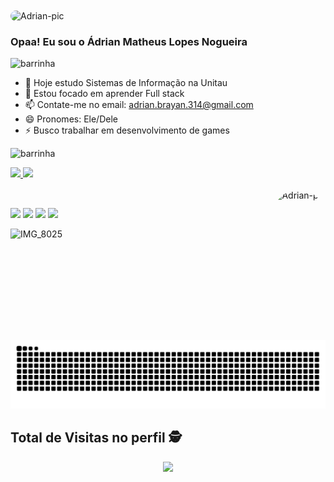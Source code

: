 <img align="center" alt="Adrian-pic" height="300" style="border-radius:50px;" src="https://user-images.githubusercontent.com/88388898/189132797-5e45a73e-c9a0-4899-8797-ca6f73e8b9e8.gif">
</div>

### Opaa! Eu sou o Ádrian Matheus Lopes Nogueira

![barrinha](https://user-images.githubusercontent.com/112905085/189121829-f4975713-60c8-411e-a248-b2626234d7ab.gif)

- 🔭 Hoje estudo Sistemas de Informação na Unitau
- 🌱 Estou focado em aprender Full stack
- 📫 Contate-me no email: adrian.brayan.314@gmail.com
- 😄 Pronomes: Ele/Dele
- ⚡ Busco trabalhar em desenvolvimento de games

![barrinha](https://user-images.githubusercontent.com/112905085/189121829-f4975713-60c8-411e-a248-b2626234d7ab.gif)

 <div>
  <a href="https://github.com/AdrianLopes">
  <img height="150em" src="https://github-readme-stats.vercel.app/api?username=AdrianLopes&show_icons=true&theme=dark&include_all_commits=true&count_private=true"/>
  <img height="150em" src="https://github-readme-stats.vercel.app/api/top-langs/?username=AdrianLopes&layout=compact&langs_count=7&theme=dark"/>
</div>

  <div style="display: inline_block"><br>
 
   <img align="right" alt="Adrian-pic" height="240" style="border-radius:50px;" src="https://media.discordapp.net/attachments/953748242720497690/1014665330502672514/FYUR4g3WIAA2vxx.jpg">
</div>

  ##
  
  <div> 
  
  <a href="https://instagram.com/adrian.math" target="_blank"><img height="29" src="https://img.shields.io/badge/-Instagram-%23E4405F?style=for-the-badge&logo=instagram&logoColor=white" target="_blank"></a>
 	<a href="https://www.twitch.tv/samfox76" target="_blank"><img height="29" src="https://img.shields.io/badge/Twitch-9146FF?style=for-the-badge&logo=twitch&logoColor=white" target="_blank"></a>
  <a href = "mailto:adrian.brayan.314@gmail.com"><img height="29" src="https://img.shields.io/badge/-Gmail-%23333?style=for-the-badge&logo=gmail&logoColor=white" target="_blank"></a>
  <a href="https://www.linkedin.com/in/ádrian-nogueira-73b66220b/" target="_blank"><img height="29" src="https://img.shields.io/badge/-LinkedIn-%230077B5?style=for-the-badge&logo=linkedin&logoColor=white" target="_blank"></a> 
   
  
  ![IMG_8025](https://user-images.githubusercontent.com/88388898/189122970-6d0274e3-c22a-45ce-9595-2545c1ffefb4.gif)

 
  ![Snake animation](https://github.com/AdrianLopes/AdrianLopes/blob/output/github-contribution-grid-snake.svg)
   
 ## Total de Visitas no perfil :detective: <br>
 <p align="center"> 
   <img alingn="center" src="https://profile-counter.glitch.me/AdrianLopes/count.svg" />
 </p>
 
</div>
